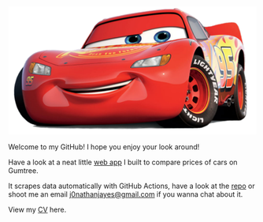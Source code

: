 ![image](LightningMcQueen.png)

Welcome to my GitHub! I hope you enjoy your look around! 

Have a look at a neat little [web app](https://jonathan-jayes.shinyapps.io/gumtree-price-explorer/) I built to compare prices of cars on Gumtree. 

It scrapes data automatically with GitHub Actions, have a look at the [repo](https://github.com/j-jayes/car-scraper-za) or shoot me an email j0nathanjayes@gmail.com if you wanna chat about it.

View my [CV](https://github.com/j-jayes/j-jayes/blob/8ba5018cc23981ec84f849e6886a681e777e69ee/Jonathan_Jayes_Curriculum_Vitae_October_2022.pdf) here.
